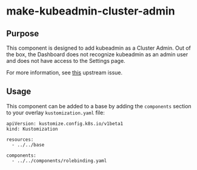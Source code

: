 # make-kubeadmin-cluster-admin

## Purpose
This component is designed to add kubeadmin as a Cluster Admin.  Out of the box, the Dashboard does not recognize kubeadmin as an admin user and does not have access to the Settings page.

For more information, see [this](https://github.com/opendatahub-io/odh-dashboard/issues/2006) upstream issue.

## Usage

This component can be added to a base by adding the `components` section to your overlay `kustomization.yaml` file:

```
apiVersion: kustomize.config.k8s.io/v1beta1
kind: Kustomization

resources:
  - ../../base

components:
  - ../../components/rolebinding.yaml
```